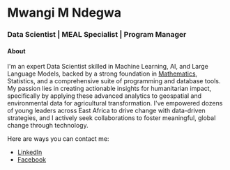 # Mwangi M Ndegwa

### Data Scientist | MEAL Specialist | Program Manager

#### About

I'm an expert Data Scientist skilled in Machine Learning, AI, and Large Language Models, backed by a strong foundation in [Mathematics](https://spas.pu.ac.ke), Statistics, and a comprehensive suite of programming and database tools. My passion lies in creating actionable insights for humanitarian impact, specifically by applying these advanced analytics to geospatial and environmental data for agricultural transformation. I've empowered dozens of young leaders across East Africa to drive change with data-driven strategies, and I actively seek collaborations to foster meaningful, global change through technology.

Here are ways you can contact me:
* [LinkedIn](https://ke.linkedin.com/in/mwangimndegwa)
* [Facebook](https://www.google.com/url?sa=t&source=web&rct=j&opi=89978449&url=https://www.facebook.com/mwangimndegwa/&ved=2ahUKEwitmJ6UsNWOAxVCmmoFHVH9KVgQFnoECCoQAQ&usg=AOvVaw2zW335tytX8wYQQdCJe2B2)
  
